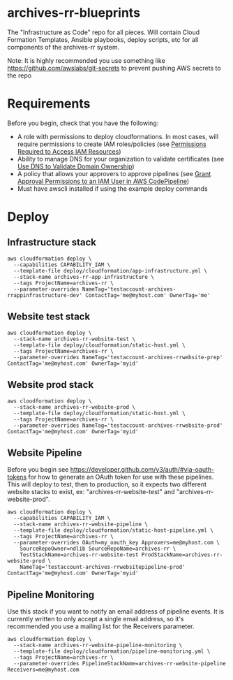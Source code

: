 # archives-rr-blueprints
The "Infrastructure as Code" repo for all pieces. Will contain Cloud Formation Templates, Ansible playbooks, deploy scripts, etc for all components of the archives-rr system.

Note: It is highly recommended you use something like https://github.com/awslabs/git-secrets to prevent pushing AWS secrets to the repo

# Requirements
Before you begin, check that you have the following:
  - A role with permissions to deploy cloudformations. In most cases, will require permissions to create IAM roles/policies (see [Permissions Required to Access IAM Resources](https://docs.aws.amazon.com/IAM/latest/UserGuide/access_permissions-required.html))
  - Ability to manage DNS for your organization to validate certificates (see [Use DNS to Validate Domain Ownership](https://docs.aws.amazon.com/acm/latest/userguide/gs-acm-validate-dns.html))
  - A policy that allows your approvers to approve pipelines (see [Grant Approval Permissions to an IAM User in AWS CodePipeline](https://docs.aws.amazon.com/codepipeline/latest/userguide/approvals-iam-permissions.html))
  - Must have awscli installed if using the example deploy commands

# Deploy
## Infrastructure stack
```console
aws cloudformation deploy \
  --capabilities CAPABILITY_IAM \
  --template-file deploy/cloudformation/app-infrastructure.yml \
  --stack-name archives-rr-app-infrastructure \
  --tags ProjectName=archives-rr \
  --parameter-overrides NameTag='testaccount-archives-rrappinfrastructure-dev' ContactTag='me@myhost.com' OwnerTag='me'
```
## Website test stack
```console
aws cloudformation deploy \
  --stack-name archives-rr-website-test \
  --template-file deploy/cloudformation/static-host.yml \
  --tags ProjectName=archives-rr \
  --parameter-overrides NameTag='testaccount-archives-rrwebsite-prep' ContactTag='me@myhost.com' OwnerTag='myid'
```

## Website prod stack
```console
aws cloudformation deploy \
  --stack-name archives-rr-website-prod \
  --template-file deploy/cloudformation/static-host.yml \
  --tags ProjectName=archives-rr \
  --parameter-overrides NameTag='testaccount-archives-rrwebsite-prod' ContactTag='me@myhost.com' OwnerTag='myid'
```

## Website Pipeline
Before you begin see https://developer.github.com/v3/auth/#via-oauth-tokens for how to generate an OAuth token for use with these pipelines. This will deploy to test, then to production, so it expects two different website stacks to exist, ex: "archives-rr-website-test" and "archives-rr-website-prod".

```console
aws cloudformation deploy \
  --capabilities CAPABILITY_IAM \
  --stack-name archives-rr-website-pipeline \
  --template-file deploy/cloudformation/static-host-pipeline.yml \
  --tags ProjectName=archives-rr \
  --parameter-overrides OAuth=my_oauth_key Approvers=me@myhost.com \
    SourceRepoOwner=ndlib SourceRepoName=archives-rr \
    TestStackName=archives-rr-website-test ProdStackName=archives-rr-website-prod \
    NameTag='testaccount-archives-rrwebsitepipeline-prod' ContactTag='me@myhost.com' OwnerTag='myid'
```

## Pipeline Monitoring
Use this stack if you want to notify an email address of pipeline events. It is currently written to only accept a single email address, so it's recommended you use a mailing list for the Receivers parameter.

```console
aws cloudformation deploy \
  --stack-name archives-rr-website-pipeline-monitoring \
  --template-file deploy/cloudformation/pipeline-monitoring.yml \
  --tags ProjectName=archives-rr \
  --parameter-overrides PipelineStackName=archives-rr-website-pipeline Receivers=me@myhost.com
```
